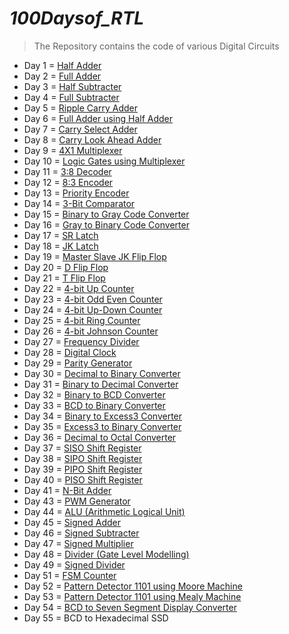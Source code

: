 # ***100Daysof_RTL***
> The Repository contains the code of various Digital Circuits

 *  Day 1 = [Half Adder](https://github.com/maazm007/100Daysof_RTL/tree/main/1-%20Half%20Adder)
 *  Day 2 = [Full Adder](https://github.com/maazm007/100Daysof_RTL/tree/main/2-%20Full%20Adder)
 *  Day 3 = [Half Subtracter](https://github.com/maazm007/100Daysof_RTL/tree/main/3-%20Half%20Subtracter)
 *  Day 4 = [Full Subtracter](https://github.com/maazm007/100Daysof_RTL/tree/main/4-%20Full%20Subtracter)
 *  Day 5 = [Ripple Carry Adder](https://github.com/maazm007/100Daysof_RTL/tree/main/5-%20Ripple%20Carry%20Adder)
 *  Day 6 = [Full Adder using Half Adder](https://github.com/maazm007/100Daysof_RTL/tree/main/6-%20Full%20Adder%20using%20Half%20Adder)
 *  Day 7 = [Carry Select Adder](https://github.com/maazm007/100Daysof_RTL/tree/main/7-%20Carry%20Select%20Adder)
 *  Day 8 = [Carry Look Ahead Adder](https://github.com/maazm007/100Daysof_RTL/tree/main/8-%20Carry%20Look%20Ahead%20Adder)
 *  Day 9 = [4X1 Multiplexer](https://github.com/maazm007/100Daysof_RTL/tree/main/9-%204-1%20Multiplexer)
 *  Day 10 = [Logic Gates using Multiplexer](https://github.com/maazm007/100Daysof_RTL/tree/main/10-%20Gates%20using%20Multiplexer)
 *  Day 11 = [3:8 Decoder](https://github.com/maazm007/100Daysof_RTL/tree/main/11-%203-8%20Decoder)
 *  Day 12 = [8:3 Encoder](https://github.com/maazm007/100Daysof_RTL/tree/main/12-%208-3%20Encoder)
 *  Day 13 = [Priority Encoder](https://github.com/maazm007/100Daysof_RTL/tree/main/13-%20Priority%20Encoder)
 *  Day 14 = [3-Bit Comparator](https://github.com/maazm007/100Daysof_RTL/tree/main/14-%203%20Bit%20Comparator)
 *  Day 15 = [Binary to Gray Code Converter](https://github.com/maazm007/100Daysof_RTL/tree/main/15-%20Binary%20to%20Gray%20Converter)
 *  Day 16 = [Gray to Binary Code Converter](https://github.com/maazm007/100Daysof_RTL/tree/main/16-%20Gray%20to%20Binary%20Converter)
 *  Day 17 = [SR Latch](https://github.com/maazm007/100Daysof_RTL/tree/main/17-%20SR%20Latch)
 *  Day 18 = [JK Latch](https://github.com/maazm007/100Daysof_RTL/tree/main/18-%20JK%20Latch)
 *  Day 19 = [Master Slave JK Flip Flop](https://github.com/maazm007/100Daysof_RTL/tree/main/19-%20Master%20Slave%20JK%20Flip-Flop)
 *  Day 20 = [D Flip Flop](https://github.com/maazm007/100Daysof_RTL/tree/main/20-%20D%20Flip-Flop)
 *  Day 21 = [T Flip Flop](https://github.com/maazm007/100Daysof_RTL/tree/main/21-%20T%20Flip-Flop)
 *  Day 22 = [4-bit Up Counter](https://github.com/maazm007/100Daysof_RTL/tree/main/22-%204%20Bit%20Up-Counter)
 *  Day 23 = [4-bit Odd Even Counter](https://github.com/maazm007/100Daysof_RTL/tree/main/23-%20Odd%20Even%20Counter)
 *  Day 24 = [4-bit Up-Down Counter](https://github.com/maazm007/100Daysof_RTL/tree/main/24-%204%20Bit%20Up-Down-Counter)
 *  Day 25 = [4-bit Ring Counter](https://github.com/maazm007/100Daysof_RTL/tree/main/26-%20Ring%20Counter)
 *  Day 26 = [4-bit Johnson Counter](https://github.com/maazm007/100Daysof_RTL/tree/main/25-%20Johnson%20Counter)
 *  Day 27 = [Frequency Divider](https://github.com/maazm007/100Daysof_RTL/tree/main/27-%20Clock%20Divider)
 *  Day 28 = [Digital Clock](https://github.com/maazm007/100Daysof_RTL/tree/main/28-%20Digital%20Clock)
 *  Day 29 = [Parity Generator](https://github.com/maazm007/100Daysof_RTL/tree/main/29-%20Parity%20Generator)
 *  Day 30 = [Decimal to Binary Converter](https://github.com/maazm007/100Daysof_RTL/tree/main/31-%20Decimal%20to%20Binary)
 *  Day 31 = [Binary to Decimal Converter](https://github.com/maazm007/100Daysof_RTL/tree/main/30-%20Binary%20to%20Decimal)
 *  Day 32 = [Binary to BCD Converter](https://github.com/maazm007/100Daysof_RTL/tree/main/32-%20Binary%20to%20BCD)
 *  Day 33 = [BCD to Binary Converter](https://github.com/maazm007/100Daysof_RTL/tree/main/33-%20BCD%20to%20Binary)
 *  Day 34 = [Binary to Excess3 Converter](https://github.com/maazm007/100Daysof_RTL/tree/main/34-%20Binary%20to%20Excess%203)
 *  Day 35 = [Excess3 to Binary Converter](https://github.com/maazm007/100Daysof_RTL/tree/main/35-%20Excess%203%20to%20Binary)
 *  Day 36 = [Decimal to Octal Converter](https://github.com/maazm007/100Daysof_RTL/tree/main/36-%20Decimal%20to%20Octal)
 *  Day 37 = [SISO Shift Register](https://github.com/maazm007/100Daysof_RTL/tree/main/37-%20SISO%20Shift%20Register)
 *  Day 38 = [SIPO Shift Register](https://github.com/maazm007/100Daysof_RTL/tree/main/38-%20SIPO%20Shift%20Register)
 *  Day 39 = [PIPO Shift Register](https://github.com/maazm007/100Daysof_RTL/tree/main/39-%20PIPO%20Shift%20Register)
 *  Day 40 = [PISO Shift Register](https://github.com/maazm007/100Daysof_RTL/tree/main/40-%20PISO%20Shift%20Register)
 *  Day 41 = [N-Bit Adder](https://github.com/maazm007/100Daysof_RTL/tree/main/41-%20N-Bit%20Adder)
 *  Day 43 = [PWM Generator](https://github.com/maazm007/100Daysof_RTL/tree/main/43-%20PWM%20Generator)
 *  Day 44 = [ALU (Arithmetic Logical Unit)](https://github.com/maazm007/100Daysof_RTL/tree/main/44-%20ALU)
 *  Day 45 = [Signed Adder](https://github.com/maazm007/100Daysof_RTL/tree/main/45-%20Signed%20Adder)
 *  Day 46 = [Signed Subtracter](https://github.com/maazm007/100Daysof_RTL/tree/main/46-%20Signed%20Subtracter)
 *  Day 47 = [Signed Multiplier](https://github.com/maazm007/100Daysof_RTL/tree/main/47-%20Signed%20Multiplier)
 *  Day 48 = [Divider (Gate Level Modelling)](https://github.com/maazm007/100Daysof_RTL/tree/main/48-%20Divider%20(Gate%20Level%20Modelling))
 *  Day 49 = [Signed Divider](https://github.com/maazm007/100Daysof_RTL/tree/main/49-%20Signed%20Divider)
 *  Day 51 = [FSM Counter](https://github.com/maazm007/100Daysof_RTL/tree/main/51-%20FSM%20Counter)
 *  Day 52 = [Pattern Detector 1101 using Moore Machine](https://github.com/maazm007/100Daysof_RTL/tree/main/52-%20Pattern%20Detector%20using%20Moore%20Machine)
 *  Day 53 = [Pattern Detector 1101 using Mealy Machine](https://github.com/maazm007/100Daysof_RTL/tree/main/53-%20Pattern%20Detector%20using%20Mealy%20Machine)
 *  Day 54 = [BCD to Seven Segment Display Converter](https://github.com/maazm007/100Daysof_RTL/tree/main/54-%20%20BCD%20to%20SSD%20Converter)
 *  Day 55 = BCD to Hexadecimal SSD
